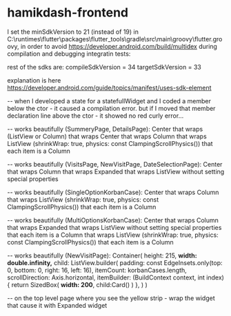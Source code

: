 # hamikdash-frontend

I set the minSdkVersion to 21 (instead of 19)  in C:\runtimes\flutter\packages\flutter_tools\gradle\src\main\groovy\flutter.groovy, in order to avoid https://developer.android.com/build/multidex during compilation and debugging integratin tests:

rest of the sdks are:
compileSdkVersion = 34
targetSdkVersion = 33

explanation is here https://developer.android.com/guide/topics/manifest/uses-sdk-element

--
when I developed a state for a statefullWidget and I coded a member below the ctor - it caused a compilation error.
but if I moved that member declaration line above the ctor - it showed no red curly error...

--
works beautifully (SummeryPage, DetailsPage):
Center that wraps (ListView or Column) that wraps
Center that wraps Column that wraps
ListView (shrinkWrap: true,  physics: const ClampingScrollPhysics()) that each item is
  a Column

--
works beautifully (VisitsPage, NewVisitPage, DateSelectionPage):
Center that wraps Column that wraps
Expanded that wraps
ListView without setting special properties

--
works beautifully (SingleOptionKorbanCase):
Center that wraps Column that wraps
ListView (shrinkWrap: true,  physics: const ClampingScrollPhysics()) that each item is
  a Column

--
works beautifully (MultiOptionsKorbanCase):
Center that wraps Column that wraps
Expanded that wraps
ListView without setting special properties that each item is
  a Column that wraps
  ListView (shrinkWrap: true,  physics: const ClampingScrollPhysics()) that each item is
    a Column

--
works beautifully (NewVisitPage):
Container(
  height: 215,
  **width: double.infinity,**
  child: ListView.builder(
    padding: const EdgeInsets.only(top: 0, bottom: 0, right: 16, left: 16),
    itemCount: korbanCases.length,
    scrollDirection: Axis.horizontal,
    itemBuilder: (BuildContext context, int index) {
      return SizedBox(
        **width: 200**,
        child:Card()
      )
    },
  )
)

--
on the top level page where you see the yellow strip - wrap the widget that cause it with Expanded widget

